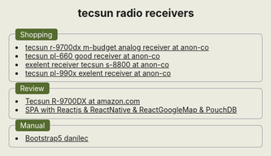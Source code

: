 <html style="background-color:#ebebe0;">
<body style="background-color:#ebebe0;">
  <h2 style="text-align:center;">tecsun  radio receivers</h2>
  <fieldset style="border-radius:0.5em;">
    <legend style="background-color: darkolivegreen;color: white;padding: 3px 10px 3px 10px;border-radius:0.3em;"
            >Shopping</legend>
      <li><a href="https://www.anon-co.com/product/tecsun-radio-r9700dx">
        tecsun r-9700dx m-budget analog receiver at anon-co</a>
    </li>
    <li>
      <a href="https://www.anon-co.com/product/tecsun-pl660-ssb-radio">
        tecsun pl-660 good receiver at anon-co</a>
    </li>
    <li>
      <a href="https://www.anon-co.com/product/tecsun-s8800-radio">
        exelent receiver tecsun s-8800 at anon-co</a>
    </li>
     <li>
      <a href="https://www.anon-co.com/product/tecsun-pl990x-radio">
        tecsun pl-990x exelent receiver at anon-co</a>
    </li>
    
  </fieldset>
  <fieldset style="border-radius:0.5em;">
   <legend style="background-color: darkolivegreen;color: white;padding: 3px 10px 3px 10px;border-radius:0.3em;"
            >Review</legend>
    <li><a href="https://www.amazon.com/gp/customer-reviews/R2DI6JCLRJ1B6W/ref=cm_cr_dp_d_rvw_ttl?ie=UTF8&ASIN=B001P4LTAU">Tecsun R-9700DX at amazon.com</a>
    </li>
    <li>
      <a href="https://perlov3301.github.io/reactlocations/"> SPA with Reactjs & ReactNative & ReactGoogleMap & PouchDB</a>
    </li>
 </fieldset>
 <fieldset style="border-radius:0.5em;">
     <legend style="background-color: darkolivegreen;color: white;padding: 3px 10px 3px 10px;border-radius:0.3em;"
              >Manual</legend>
      <li><a href="https://tecsun9700.github.io/danilec/"> Bootstrap5 danilec</a>
      </li>
  </fieldset>
</body>
</html>
